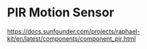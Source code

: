 # PIR Motion Sensor

https://docs.sunfounder.com/projects/raphael-kit/en/latest/components/component_pir.html


